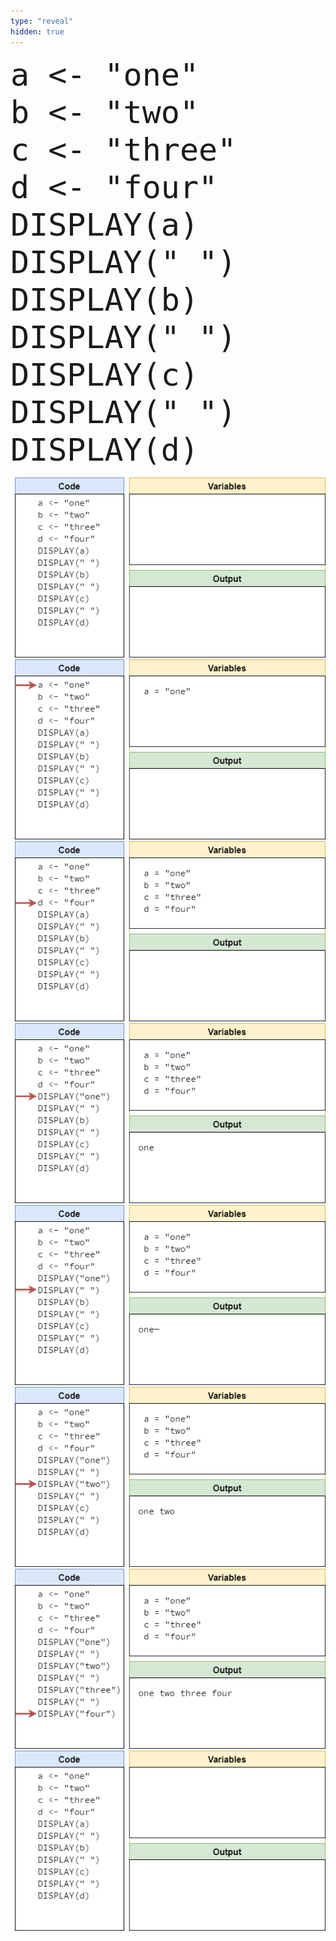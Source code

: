 ```yaml
---
type: "reveal"
hidden: true
---
```

<section>
    <pre><code style="font-size: 50px; line-height: 60px" class="language-plaintext stretch">a <- "one"
b <- "two"
c <- "three"
d <- "four"
DISPLAY(a)
DISPLAY(" ")
DISPLAY(b)
DISPLAY(" ")
DISPLAY(c)
DISPLAY(" ")
DISPLAY(d)</code></pre>
</section>
<section>
	<img class="stretch plain" src="/images/lab2/trace1.png">
</section>
<section>
	<img class="stretch plain" src="/images/lab2/trace2.png">
</section>
<section>
	<img class="stretch plain" src="/images/lab2/trace5.png">
</section>
<section>
	<img class="stretch plain" src="/images/lab2/trace6.png">
</section>
<section>
	<img class="stretch plain" src="/images/lab2/trace7.png">
</section>
<section>
	<img class="stretch plain" src="/images/lab2/trace8.png">
</section>
<section>
	<img class="stretch plain" src="/images/lab2/trace12.png">
</section>
<section>
	<img class="stretch plain" src="/images/lab2/trace.gif">
</section>
